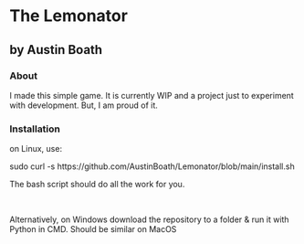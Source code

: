 <h1> The Lemonator </h1>
<h2> by Austin Boath </h2>
<h3> About </h3>
<p> I made this simple game. It is currently WIP and a project just to experiment with development. But, I am proud of it. </p>
<h3> Installation </h3>
<p> on Linux, use: </p>
  sudo curl -s https://github.com/AustinBoath/Lemonator/blob/main/install.sh
<p> The bash script should do all the work for you. </p>
<br>
<p> Alternatively, on Windows download the repository to a folder & run it with Python in CMD. Should be similar on MacOS </p>
